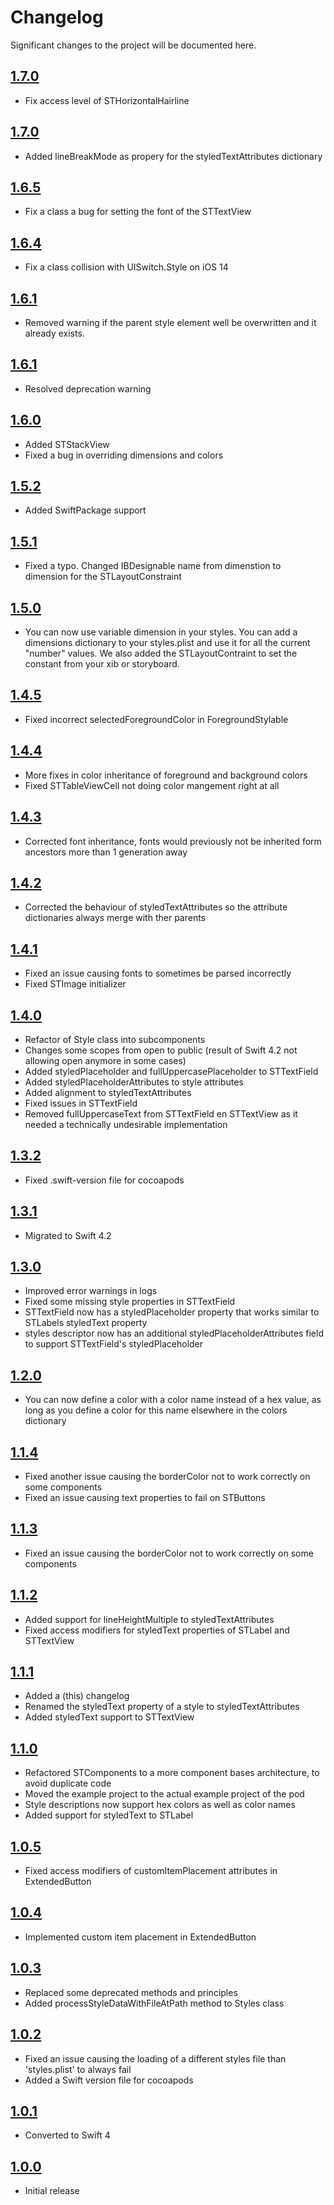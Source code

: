 # Changelog

Significant changes to the project will be documented here.



## [1.7.0](https://github.com/weareyipyip/SwiftStylable/releases/tag/1.7.0)

- Fix access level of STHorizontalHairline

## [1.7.0](https://github.com/weareyipyip/SwiftStylable/releases/tag/1.7.0)

- Added lineBreakMode as propery for the styledTextAttributes dictionary

## [1.6.5](https://github.com/weareyipyip/SwiftStylable/releases/tag/1.6.5)

- Fix a class a bug for setting the font of the STTextView 

## [1.6.4](https://github.com/weareyipyip/SwiftStylable/releases/tag/1.6.4)

- Fix a class collision with UISwitch.Style on iOS 14

## [1.6.1](https://github.com/weareyipyip/SwiftStylable/releases/tag/1.6.1)

- Removed warning if the parent style element well be overwritten and it already exists.

## [1.6.1](https://github.com/weareyipyip/SwiftStylable/releases/tag/1.6.1)

- Resolved deprecation warning

## [1.6.0](https://github.com/weareyipyip/SwiftStylable/releases/tag/1.6.0)

- Added STStackView
- Fixed a bug in overriding dimensions and colors

## [1.5.2](https://github.com/weareyipyip/SwiftStylable/releases/tag/1.5.2)

- Added SwiftPackage support

## [1.5.1](https://github.com/weareyipyip/SwiftStylable/releases/tag/1.5.1)

- Fixed a typo. Changed IBDesignable name from dimenstion to dimension for the STLayoutConstraint

## [1.5.0](https://github.com/weareyipyip/SwiftStylable/releases/tag/1.5.0)

- You can now use variable dimension in your styles. You can add a dimensions dictionary to your styles.plist and use it for all the current "number" values. We also added the STLayoutContraint to set the constant from your xib or storyboard.

## [1.4.5](https://github.com/weareyipyip/SwiftStylable/releases/tag/1.4.5)

- Fixed incorrect selectedForegroundColor in ForegroundStylable

## [1.4.4](https://github.com/weareyipyip/SwiftStylable/releases/tag/1.4.4)

- More fixes in color inheritance of foreground and background colors
- Fixed STTableViewCell not doing color mangement right at all

## [1.4.3](https://github.com/weareyipyip/SwiftStylable/releases/tag/1.4.3)

- Corrected font inheritance, fonts would previously not be inherited form ancestors more than 1 generation away

## [1.4.2](https://github.com/weareyipyip/SwiftStylable/releases/tag/1.4.2)

- Corrected the behaviour of styledTextAttributes so the attribute dictionaries always merge with ther parents

## [1.4.1](https://github.com/weareyipyip/SwiftStylable/releases/tag/1.4.1)

- Fixed an issue causing fonts to sometimes be parsed incorrectly
- Fixed STImage initializer

## [1.4.0](https://github.com/weareyipyip/SwiftStylable/releases/tag/1.4.0)

- Refactor of Style class into subcomponents
- Changes some scopes from open to public (result of Swift 4.2 not allowing open anymore in some cases)
- Added styledPlaceholder and fullUppercasePlaceholder to STTextField
- Added styledPlaceholderAttributes to style attributes
- Added alignment to styledTextAttributes
- Fixed issues in STTextField
- Removed fullUppercaseText from STTextField en STTextView as it needed a technically undesirable implementation

## [1.3.2](https://github.com/weareyipyip/SwiftStylable/releases/tag/1.3.2)

- Fixed .swift-version file for cocoapods

## [1.3.1](https://github.com/weareyipyip/SwiftStylable/releases/tag/1.3.1)

- Migrated to Swift 4.2

## [1.3.0](https://github.com/weareyipyip/SwiftStylable/releases/tag/1.3.0)

- Improved error warnings in logs
- Fixed some missing style properties in STTextField
- STTextField now has a styledPlaceholder property that works similar to STLabels styledText property
- styles descriptor now has an additional styledPlaceholderAttributes field to support STTextField's styledPlaceholder

## [1.2.0](https://github.com/weareyipyip/SwiftStylable/releases/tag/1.2.0)

- You can now define a color with a color name instead of a hex value, as long as you define a color for this name elsewhere in the colors dictionary

## [1.1.4](https://github.com/weareyipyip/SwiftStylable/releases/tag/1.1.4)

- Fixed another issue causing the borderColor not to work correctly on some components
- Fixed an issue causing text properties to fail on STButtons

## [1.1.3](https://github.com/weareyipyip/SwiftStylable/releases/tag/1.1.3)

- Fixed an issue causing the borderColor not to work correctly on some components

## [1.1.2](https://github.com/weareyipyip/SwiftStylable/releases/tag/1.1.2)

- Added support for lineHeightMultiple to styledTextAttributes
- Fixed access modifiers for styledText properties of STLabel and STTextView

## [1.1.1](https://github.com/weareyipyip/SwiftStylable/releases/tag/1.1.1)

- Added a (this) changelog
- Renamed the styledText property of a style to styledTextAttributes
- Added styledText support to STTextView

## [1.1.0](https://github.com/weareyipyip/SwiftStylable/releases/tag/1.1.0)

- Refactored STComponents to a more component bases architecture, to avoid duplicate code
- Moved the example project to the actual example project of the pod
- Style descriptions now support hex colors as well as color names
- Added support for styledText to STLabel

## [1.0.5](https://github.com/weareyipyip/SwiftStylable/releases/tag/1.0.5)

- Fixed access modifiers of customItemPlacement attributes in ExtendedButton

## [1.0.4](https://github.com/weareyipyip/SwiftStylable/releases/tag/1.0.4)

- Implemented custom item placement in ExtendedButton

## [1.0.3](https://github.com/weareyipyip/SwiftStylable/releases/tag/1.0.3)

- Replaced some deprecated methods and principles
- Added processStyleDataWithFileAtPath method to Styles class

## [1.0.2](https://github.com/weareyipyip/SwiftStylable/releases/tag/1.0.2)

- Fixed an issue causing the loading of a different styles file than 'styles.plist' to always fail
- Added a Swift version file for cocoapods

## [1.0.1](https://github.com/weareyipyip/SwiftStylable/releases/tag/1.0.1)

- Converted to Swift 4

## [1.0.0](https://github.com/weareyipyip/SwiftStylable/releases/tag/1.0.0)

- Initial release
